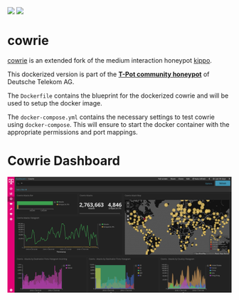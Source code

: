 [![](https://images.microbadger.com/badges/version/dtagdevsec/cowrie:1903.svg)](https://microbadger.com/images/dtagdevsec/cowrie:1903 "Get your own version badge on microbadger.com") [![](https://images.microbadger.com/badges/image/dtagdevsec/cowrie:1903.svg)](https://microbadger.com/images/dtagdevsec/cowrie:1903 "Get your own image badge on microbadger.com")

# cowrie

[cowrie](http://www.micheloosterhof.com/cowrie/) is an extended fork of the medium interaction honeypot [kippo](https://github.com/desaster/kippo).

This dockerized version is part of the **[T-Pot community honeypot](http://dtag-dev-sec.github.io/)** of Deutsche Telekom AG.

The `Dockerfile` contains the blueprint for the dockerized cowrie and will be used to setup the docker image.  

The `docker-compose.yml` contains the necessary settings to test cowrie using `docker-compose`. This will ensure to start the docker container with the appropriate permissions and port mappings.

# Cowrie Dashboard

![Cowrie Dashboard](doc/dashboard.png)

